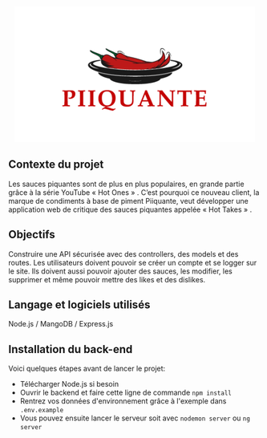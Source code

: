 
<div style="text-align: center">
  <img src="Cover_HotTakes.png"/>
</div>
 
## Contexte du projet
Les sauces piquantes sont de plus en plus populaires, en grande partie grâce à la série YouTube « Hot Ones » . C’est pourquoi ce nouveau client, la marque de condiments à base de piment Piiquante, veut développer une application web de critique des sauces piquantes appelée « Hot Takes » .

## Objectifs
Construire une API sécurisée avec des controllers, des models et des routes. Les utilisateurs doivent pouvoir se créer un compte et se logger sur le site. Ils doivent aussi pouvoir ajouter des sauces, les modifier, les supprimer et même pouvoir mettre des likes et des dislikes. 
 
## Langage et logiciels utilisés
 Node.js / MangoDB / Express.js 

## Installation du back-end

Voici quelques étapes avant de lancer le projet:
- Télécharger Node.js si besoin
- Ouvrir le backend et faire cette ligne de commande `npm install`
- Rentrez vos données d'environnement grâce à l'exemple dans `.env.example`
- Vous pouvez ensuite lancer le serveur soit avec `nodemon server` ou `ng server`
 